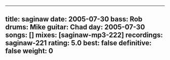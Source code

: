 
---
title: saginaw
date: 2005-07-30
bass:	Rob
drums:	Mike
guitar:	Chad
day: 2005-07-30
songs: []
mixes: [saginaw-mp3-222]
recordings: saginaw-221
rating: 5.0
best: false
definitive: false
weight: 0
---
